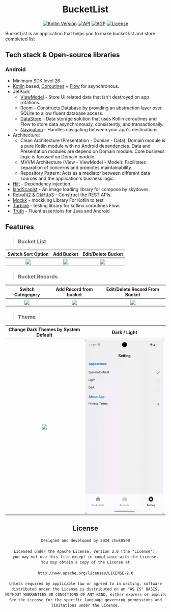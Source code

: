 <h1 align="center">BucketList </h1>

<p align="center">
  <a href="https://kotlinlang.org"><img alt="Kotlin Version" src="https://img.shields.io/badge/Kotlin-1.9.0-blueviolet.svg?style=flat"/></a>
  <a href="https://android-arsenal.com/api?level=26"><img alt="API" src="https://img.shields.io/badge/API-26%2B-brightgreen.svg?style=flat"/></a>
  <a href="https://developer.android.com/studio/releases/gradle-plugin"><img alt="AGP" src="https://img.shields.io/badge/AGP-8.2.2-blue?style=flat"/></a>
  <a href="https://opensource.org/licenses/Apache-2.0"><img alt="License" src="https://img.shields.io/badge/License-Apache%202.0-blue.svg"/></a>
</p>

BucketList is an application that helps you to make bucket list and store completed list

## Tech stack & Open-source libraries

### Android

- Minimum SDK level 26
- [Kotlin](https://kotlinlang.org/) based, [Coroutines](https://github.com/Kotlin/kotlinx.coroutines) + [Flow](https://kotlin.github.io/kotlinx.coroutines/kotlinx-coroutines-core/kotlinx.coroutines.flow/) for asynchronous.
- JetPack
  - [ViewModel](https://developer.android.com/topic/libraries/architecture/viewmodel) - Store UI related data that isn't destroyed on app rotations.
  - [Room](https://developer.android.com/training/data-storage/room) - Constructs Database by providing an abstraction layer over SQLite to allow fluent database access.
  - [DataStore](https://developer.android.com/topic/libraries/architecture/datastore) - Data storage solution that uses Kotlin coroutines and Flow to store data asynchronously, consistently, and transactionally.
  - [Navigation](https://developer.android.com/develop/ui/compose/navigation?hl=ko) - Handles navigating between your app's destinations.
- Architecture:
  - Clean Architecture (Presentation - Domian - Data): Domain module is a pure Kotlin module with no Android dependencies. Data and Presentation modules are depend on Domain module. Core business logic is focused on Domain module. 
  - MVVM Architecture (View - ViewModel - Model): Facilitates separation of concerns and promotes maintainability.
  - Repository Pattern: Acts as a mediator between different data sources and the application's business logic.
- [Hilt](https://dagger.dev/hilt/) - Dependency injection.
- [landScapist](https://coil-kt.github.io/coil/) - An image loading library for compose by skydoves.
- [Retrofit2 & OkHttp3](https://github.com/square/retrofit) - Construct the REST APIs.
- [Mockk](https://github.com/mockk/mockk) - mockking Library For Kotlin to test
- [Turbine](https://github.com/cashapp/turbine) - testing library for kotlinx.coroutines Flow.
- [Truth](https://github.com/google/truth) - Fluent assertions for Java and Android

## Features

> ### Bucket List 

| Switch Sort Option | Add Bucket | Edit/Delete Bucket |
| :---------------: | :---------------: | :---------------: |
| <img src="https://github.com/chws0508/bucketlist/blob/main/demo/switch_sort_option.gif" align="center" width="300px"/> | <img src="https://github.com/chws0508/bucketlist/blob/main/demo/add_bucket.gif" align="center" width="300px"/> | <img src="https://github.com/chws0508/bucketlist/blob/main/demo/edit_delete_bucket.gif" align="center" width="300px"/> |

> ### Bucket Records

| Switch Categegory | Add Record from bucket | Edit/Delete Record From Bucket |
| :---------------: | :---------------: | :---------------: |
| <img src="https://github.com/chws0508/bucketlist/blob/main/demo/switch_record_category.gif" align="center" width="300px"/> | <img src="https://github.com/chws0508/bucketlist/blob/main/demo/add_record.gif" align="center" width="300px"/> | <img src="https://github.com/chws0508/bucketlist/blob/main/demo/edit_delete_record.gif" align="center" width="300px"/> |

> ### Theme

<div align="center">

| Change Dark Themes by System Default  | Dark / Light  |
| :---------------: | :---------------: |
| <img src="https://github.com/chws0508/bucketlist/blob/main/demo/system_default.gif" align="center" width="300px"/> | <img src="https://github.com/chws0508/bucketlist/blob/main/demo/dark_light.gif" align="center" width="300px"/> |

## License

```xml
Designed and developed by 2024 chws0508

Licensed under the Apache License, Version 2.0 (the "License");
you may not use this file except in compliance with the License.
You may obtain a copy of the License at

http://www.apache.org/licenses/LICENSE-2.0

Unless required by applicable law or agreed to in writing, software
distributed under the License is distributed on an "AS IS" BASIS,
WITHOUT WARRANTIES OR CONDITIONS OF ANY KIND, either express or implied.
See the License for the specific language governing permissions and
limitations under the License.
```
